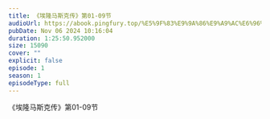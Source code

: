 ```yaml
---
title: 《埃隆马斯克传》第01-09节
audioUrl: https://abook.pingfury.top/%E5%9F%83%E9%9A%86%E9%A9%AC%E6%96%AF%E5%85%8B%E4%BC%A0-01-%E7%AC%AC01-09%E8%8A%82-k6k3k2hx.mp3
pubDate: Nov 06 2024 10:16:04
duration: 1:25:50.952000
size: 15090
cover: ""
explicit: false
episode: 1
season: 1
episodeType: full
---
```

《埃隆马斯克传》第01-09节


